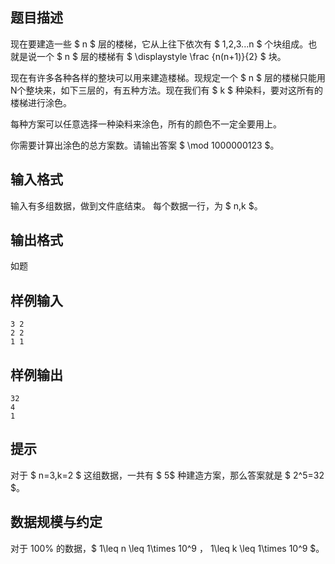 ## 题目描述

现在要建造一些 $ n $ 层的楼梯，它从上往下依次有 $ 1,2,3...n $ 个块组成。也就是说一个 $ n $ 层的楼梯有 $ \displaystyle \frac {n(n+1)}{2} $ 块。

现在有许多各种各样的整块可以用来建造楼梯。现规定一个 $ n $ 层的楼梯只能用N个整块来，如下三层的，有五种方法。现在我们有 $ k $ 种染料，要对这所有的楼梯进行涂色。

每种方案可以任意选择一种染料来涂色，所有的颜色不一定全要用上。

你需要计算出涂色的总方案数。请输出答案  $ \mod 1000000123 $。

## 输入格式

输入有多组数据，做到文件底结束。
每个数据一行，为 $ n,k $。

## 输出格式

如题

## 样例输入

```
3 2
2 2
1 1
```

## 样例输出

```
32
4
1
```

## 提示

对于 $ n=3,k=2 $ 这组数据，一共有 $ 5$ 种建造方案，那么答案就是 $ 2^5=32 $。

## 数据规模与约定

对于 $100\%$ 的数据，$ 1\leq n \leq 1\times 10^9 $，$ 1\leq k \leq 1\times 10^9 $。

